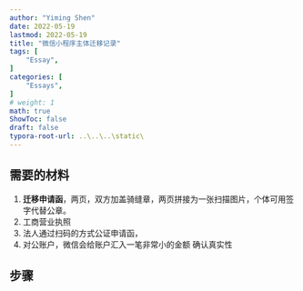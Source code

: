 ```yaml
---
author: "Yiming Shen"
date: 2022-05-19
lastmod: 2022-05-19
title: "微信小程序主体迁移记录"
tags: [
    "Essay",
]
categories: [
    "Essays", 
]
# weight: 1
math: true
ShowToc: false
draft: false
typora-root-url: ..\..\..\static\
---
```


## 需要的材料

1. **迁移申请函**，两页，双方加盖骑缝章，两页拼接为一张扫描图片，个体可用签字代替公章。
2. 工商营业执照
3. 法人通过扫码的方式公证申请函，
4. 对公账户，微信会给账户汇入一笔非常小的金额 确认真实性

## 步骤

